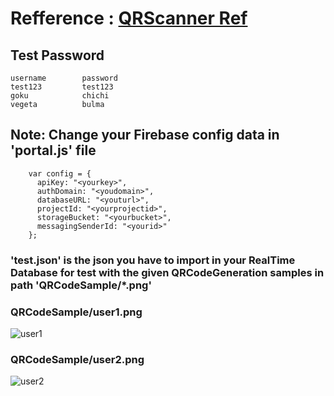 # Refference : [QRScanner Ref](https://github.com/schmich/instascan)

## Test Password
```
username        password
test123         test123
goku            chichi
vegeta          bulma
```

## Note: Change your Firebase config data in 'portal.js' file
```
    var config = {
      apiKey: "<yourkey>",
      authDomain: "<youdomain>",
      databaseURL: "<youturl>",
      projectId: "<yourprojectid>",
      storageBucket: "<yourbucket>",
      messagingSenderId: "<yourid>"
    };
```
### 'test.json' is the json you have to import in your RealTime Database for test with the given QRCodeGeneration samples in path 'QRCodeSample/*.png'

### QRCodeSample/user1.png
![user1](https://iamevenstronger.github.io/QRCodeSample/user1.png)

### QRCodeSample/user2.png
![user2](https://iamevenstronger.github.io/QRCodeSample/user2.png)
